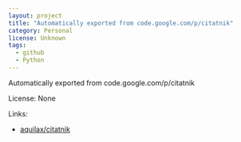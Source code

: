 ```yaml
---
layout: project
title: "Automatically exported from code.google.com/p/citatnik"
category: Personal
license: Unknown
tags:
  - github
  - Python
---
```


Automatically exported from code.google.com/p/citatnik

License: None

Links:

* [aquilax/citatnik](https://github.com/aquilax/citatnik)
